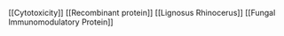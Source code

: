 [[Cytotoxicity]]
[[Recombinant protein]]
[[Lignosus Rhinocerus]]
[[Fungal Immunomodulatory Protein]]
